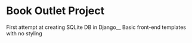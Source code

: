 # Book Outlet Project
First attempt at creating SQLite DB in Django__
Basic front-end templates with no styling
